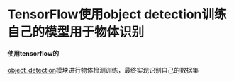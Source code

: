 # TensorFlow使用object detection训练自己的模型用于物体识别

#### 使用tensorflow的
[object_detection]("https://blog.csdn.net/gbbb1234/article/details/78480896")模块进行物体检测训练，最终实现识别自己的数据集

### 
